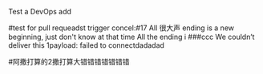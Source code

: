 Test a DevOps add

#test for pull requeadst trigger
concel:#17 All 很大声 ending is a new beginning, just don't know at that time All the ending i
###ccc
We couldn’t deliver this 1payload: failed to connectdadadad

#阿撒打算的2撒打算大错错错错错错错
